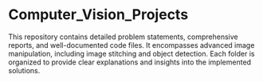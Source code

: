 # Computer_Vision_Projects

This repository contains detailed problem statements, comprehensive reports, and well-documented code files. It encompasses advanced image manipulation, including image stitching and object detection. Each folder is organized to provide clear explanations and insights into the implemented solutions.
